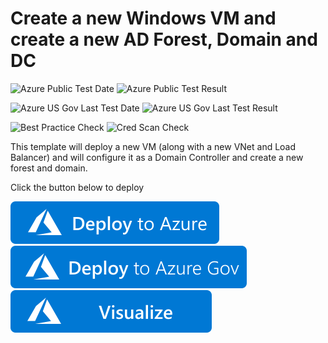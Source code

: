 # Create a new Windows VM and create a new AD Forest, Domain and DC

![Azure Public Test Date](https://azurequickstartsservice.blob.core.windows.net/badges/active-directory-new-domain/PublicLastTestDate.svg)
![Azure Public Test Result](https://azurequickstartsservice.blob.core.windows.net/badges/active-directory-new-domain/PublicDeployment.svg)

![Azure US Gov Last Test Date](https://azurequickstartsservice.blob.core.windows.net/badges/active-directory-new-domain/FairfaxLastTestDate.svg)
![Azure US Gov Last Test Result](https://azurequickstartsservice.blob.core.windows.net/badges/active-directory-new-domain/FairfaxDeployment.svg)

![Best Practice Check](https://azurequickstartsservice.blob.core.windows.net/badges/active-directory-new-domain/BestPracticeResult.svg)
![Cred Scan Check](https://azurequickstartsservice.blob.core.windows.net/badges/active-directory-new-domain/CredScanResult.svg)

This template will deploy a new VM (along with a new VNet and Load Balancer) and will configure it as a Domain Controller and create a new forest and domain.

Click the button below to deploy

[![Deploy To Azure](https://raw.githubusercontent.com/Azure/azure-quickstart-templates/master/1-CONTRIBUTION-GUIDE/images/deploytoazure.svg?sanitize=true)](https://portal.azure.com/#create/Microsoft.Template/uri/https%3A%2F%2Fraw.githubusercontent.com%2FAzure%2Fazure-quickstart-templates%2Fmaster%2Factive-directory-new-domain%2Fazuredeploy.json)  [![Deploy To Azure US Gov](https://raw.githubusercontent.com/Azure/azure-quickstart-templates/master/1-CONTRIBUTION-GUIDE/images/deploytoazuregov.svg?sanitize=true)](https://portal.azure.us/#create/Microsoft.Template/uri/https%3A%2F%2Fraw.githubusercontent.com%2FAzure%2Fazure-quickstart-templates%2Fmaster%2Factive-directory-new-domain%2Fazuredeploy.json)  [![Visualize](https://raw.githubusercontent.com/Azure/azure-quickstart-templates/master/1-CONTRIBUTION-GUIDE/images/visualizebutton.svg?sanitize=true)](http://armviz.io/#/?load=https%3A%2F%2Fraw.githubusercontent.com%2FAzure%2Fazure-quickstart-templates%2Fmaster%2Factive-directory-new-domain%2Fazuredeploy.json)
